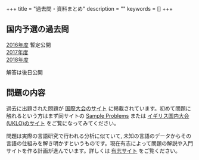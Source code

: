 +++
title = "過去問・資料まとめ"
description = ""
keywords = []
+++

## 国内予選の過去問

[2016年度](https://twitter.com/fulfom/status/1097706793885589504) 暫定公開  
[2017年度](https://drive.google.com/open?id=1DSG3MISTszSPeMeG-VmnyKA0kFe7iywZ)  
[2018年度](https://drive.google.com/open?id=17anbddEBxNaZe_kDGRQPxvpzlR1lMYb2)

解答は後日公開

## 問題の内容

過去に出題された問題が [国際大会のサイト](http://www.ioling.org/) に掲載されています。初めて問題に触れるという方はまず同サイトの [Sample Problems](http://www.ioling.org/problems/samples/) または [イギリス国内大会(UKLO)のサイト](http://www.uklo.org/) をご覧になってみてください。

問題は実際の言語研究で行われる分析に似ていて, 未知の言語のデータからその言語の仕組みを解き明かすというものです。現在有志によって問題の解説や入門サイトを作る計画が進んでいます。詳しくは [有志サイト](http://ioling.jp/) をご覧ください。

